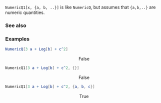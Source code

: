 `NumericQ1[x, {a, b, ..}]` is like `NumericQ`, but assumes that `{a,b,..}` are numeric quantities.

### See also

### Examples

```mathematica
NumericQ[3 a + Log[b] + c^2]
```

$$\text{False}$$

```mathematica
NumericQ1[3 a + Log[b] + c^2, {}]
```

$$\text{False}$$

```mathematica
NumericQ1[3 a + Log[b] + c^2, {a, b, c}]
```

$$\text{True}$$